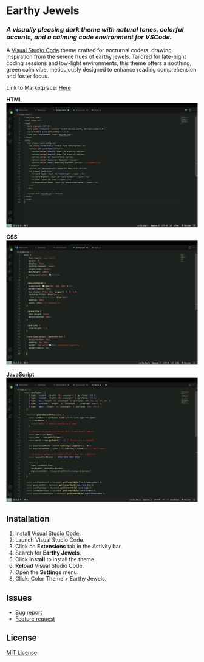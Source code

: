 # Earthy Jewels
### *A visually pleasing dark theme with natural tones, colorful accents, and a calming code environment for VSCode.*

A [Visual Studio Code](https://code.visualstudio.com/) theme crafted for nocturnal coders, drawing inspiration from the serene hues of earthy jewels. Tailored for late-night coding sessions and low-light environments, this theme offers a soothing, green calm vibe, meticulously designed to enhance reading comprehension and foster focus.

Link to Marketplace: [Here](https://marketplace.visualstudio.com/items?itemName=ShwetangshuB.earthy-jewels)

**HTML**
![Screenshot](images/html.png)

**CSS**
![Screenshot](images/css.png)

**JavaScript**
![Screenshot](images/js.png)

## Installation
1. Install [Visual Studio Code](https://code.visualstudio.com/).
2. Launch Visual Studio Code.
3. Click on **Extensions** tab in the Activity bar.
4. Search for **Earthy Jewels**.
5. Click **Install** to install the theme.
6. **Reload** Visual Studio Code.
7. Open the **Settings** menu.
8. Click: Color Theme > Earthy Jewels.

## Issues
- [Bug report]()
- [Feature request]()

## License
[MIT License](https://marketplace.visualstudio.com/items/dasShounak.noc/license)
